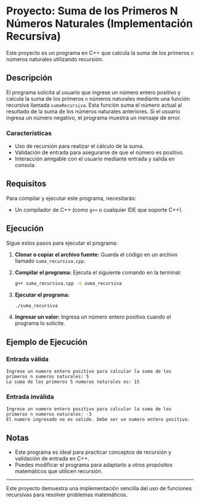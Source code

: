 # Proyecto: Suma de los Primeros N Números Naturales (Implementación Recursiva)

Este proyecto es un programa en C++ que calcula la suma de los primeros `n` números naturales utilizando recursión.

## Descripción
El programa solicita al usuario que ingrese un número entero positivo y calcula la suma de los primeros `n` números naturales mediante una función recursiva llamada `sumaRecursiva`. Esta función suma el número actual al resultado de la suma de los números naturales anteriores. Si el usuario ingresa un número negativo, el programa muestra un mensaje de error.

### Características
- Uso de recursión para realizar el cálculo de la suma.
- Validación de entrada para asegurarse de que el número es positivo.
- Interacción amigable con el usuario mediante entrada y salida en consola.

## Requisitos
Para compilar y ejecutar este programa, necesitarás:

- Un compilador de C++ (como `g++` o cualquier IDE que soporte C++).

## Ejecución
Sigue estos pasos para ejecutar el programa:

1. **Clonar o copiar el archivo fuente:** Guarda el código en un archivo llamado `suma_recursiva.cpp`.

2. **Compilar el programa:** Ejecuta el siguiente comando en la terminal:

   ```bash
   g++ suma_recursiva.cpp -o suma_recursiva
   ```

3. **Ejecutar el programa:**

   ```bash
   ./suma_recursiva
   ```

4. **Ingresar un valor:** Ingresa un número entero positivo cuando el programa lo solicite.

## Ejemplo de Ejecución
### Entrada válida
```
Ingrese un numero entero positivo para calcular la suma de los primeros n numeros naturales: 5
La suma de los primeros 5 numeros naturales es: 15
```

### Entrada inválida
```
Ingrese un numero entero positivo para calcular la suma de los primeros n numeros naturales: -3
El numero ingresado no es valido. Debe ser un numero entero positivo.
```

## Notas
- Este programa es ideal para practicar conceptos de recursión y validación de entrada en C++.
- Puedes modificar el programa para adaptarlo a otros propósitos matemáticos que utilicen recursión.

---

Este proyecto demuestra una implementación sencilla del uso de funciones recursivas para resolver problemas matemáticos.
